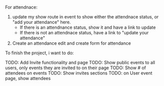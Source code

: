 <!-- 

TODO: On events that i can see, show # of attendees. 

TODO: On my events, show attendee breakdown


-->
For attendnace:

1. update my show route in event to show either the attendnace status, or "add your attendance" here. 
    * If there is an attendnance status, show it and have a link to update
    * If there is not an attendnace status, have a link to "update your attendance"
2. Create an attendance edit and create form for attendance

To finish the project, i want to do:

TODO: Add Invite functionality and page
TODO: Show public events to all users, only events they are invited to on their page
TODO: Show # of attendees on events
TODO: Show invites sections
TODO: on User event page, show attendees
